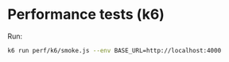 # Performance tests (k6)

Run:

```bash
k6 run perf/k6/smoke.js --env BASE_URL=http://localhost:4000
```